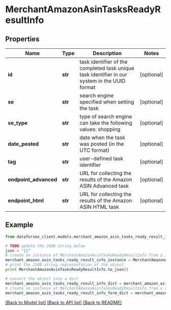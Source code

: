 # MerchantAmazonAsinTasksReadyResultInfo


## Properties

Name | Type | Description | Notes
------------ | ------------- | ------------- | -------------
**id** | **str** | task identifier of the completed task unique task identifier in our system in the UUID format | [optional] 
**se** | **str** | search engine specified when setting the task | [optional] 
**se_type** | **str** | type of search engine can take the following values: shopping | [optional] 
**date_posted** | **str** | date when the task was posted (in the UTC format) | [optional] 
**tag** | **str** | user-defined task identifier | [optional] 
**endpoint_advanced** | **str** | URL for collecting the results of the Amazon ASIN Advanced task | [optional] 
**endpoint_html** | **str** | URL for collecting the results of the Amazon ASIN HTML task | [optional] 

## Example

```python
from dataforseo_client.models.merchant_amazon_asin_tasks_ready_result_info import MerchantAmazonAsinTasksReadyResultInfo

# TODO update the JSON string below
json = "{}"
# create an instance of MerchantAmazonAsinTasksReadyResultInfo from a JSON string
merchant_amazon_asin_tasks_ready_result_info_instance = MerchantAmazonAsinTasksReadyResultInfo.from_json(json)
# print the JSON string representation of the object
print MerchantAmazonAsinTasksReadyResultInfo.to_json()

# convert the object into a dict
merchant_amazon_asin_tasks_ready_result_info_dict = merchant_amazon_asin_tasks_ready_result_info_instance.to_dict()
# create an instance of MerchantAmazonAsinTasksReadyResultInfo from a dict
merchant_amazon_asin_tasks_ready_result_info_form_dict = merchant_amazon_asin_tasks_ready_result_info.from_dict(merchant_amazon_asin_tasks_ready_result_info_dict)
```
[[Back to Model list]](../README.md#documentation-for-models) [[Back to API list]](../README.md#documentation-for-api-endpoints) [[Back to README]](../README.md)


